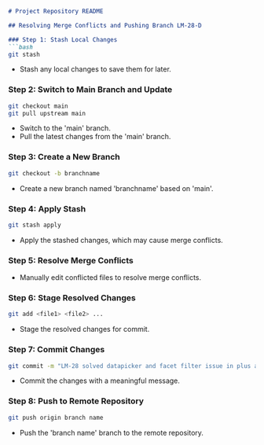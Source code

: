 
```markdown
# Project Repository README

## Resolving Merge Conflicts and Pushing Branch LM-28-D

### Step 1: Stash Local Changes
```bash
git stash
```
- Stash any local changes to save them for later.

### Step 2: Switch to Main Branch and Update
```bash
git checkout main
git pull upstream main
```
- Switch to the 'main' branch.
- Pull the latest changes from the 'main' branch.

### Step 3: Create a New Branch
```bash
git checkout -b branchname
```
- Create a new branch named 'branchname' based on 'main'.

### Step 4: Apply Stash
```bash
git stash apply
```
- Apply the stashed changes, which may cause merge conflicts.

### Step 5: Resolve Merge Conflicts
- Manually edit conflicted files to resolve merge conflicts.

### Step 6: Stage Resolved Changes
```bash
git add <file1> <file2> ...
```
- Stage the resolved changes for commit.

### Step 7: Commit Changes
```bash
git commit -m "LM-28 solved datapicker and facet filter issue in plus and minus"
```
- Commit the changes with a meaningful message.

### Step 8: Push to Remote Repository
```bash
git push origin branch name
```
- Push the 'branch name' branch to the remote repository.


```

